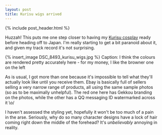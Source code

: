 ```yaml
---
layout: post
title: Kurisu wigs arrived
---
```


{% include post_header.html %}

Huzzah! This puts me one step closer to having my [Kurisu cosplay](http://moin.meidokon.net/furinkan/cosplay/Makise_Kurisu) ready before heading off to Japan. I'm really starting to get a bit paranoid about it, and given my track record it's not surprising.

{% insert_image DSC_8493_kurisu_wigs.jpg %}
Caption: I think the colours are rendered pretty accurately here - for my money, I like the browner one on the left

As is usual, I got more than one because it's impossible to tell what they'll actually look like until you receive them. Ebay is basically full of sellers selling a very narrow range of products, all using the same sample photos (so as to be maximally unhelpful). The red one here has Gekkou branding on the photos, while the other has a QQ messaging ID watermarked across it \o/

I haven't assessed the styling yet, hopefully it won't be too much of a pain in the arse. Seriously, why do so many character designs have a lock of hair coming right down the middle of the forehead? It's *unbelievably* annoying in reality.

